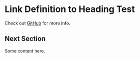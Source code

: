 # Link Definition to Heading Test

Check out [GitHub][github] for more info.

[github]: https://github.com
## Next Section
Some content here.
